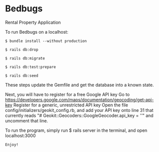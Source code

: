 # Bedbugs
Rental Property Application

To run Bedbugs on a localhost:

    $ bundle install --without production

    $ rails db:drop

    $ rails db:migrate

    $ rails db:test:prepare

    $ rails db:seed

  These steps update the Gemfile and get the database into a known state.

  Next, you will have to register for a free Google API key
    Go to https://developers.google.com/maps/documentation/geocoding/get-api-key
    Register for a generic, unrestricted API key
    Open the file config/initializers/geokit_config.rb, and add your API key
      onto line 31 that currently reads "# Geokit::Geocoders::GoogleGeocoder.api_key = ''"
      and uncomment that line.


  To run the program, simply run
    $ rails server
    in the terminal, and open
    localhost:3000

    Enjoy!
